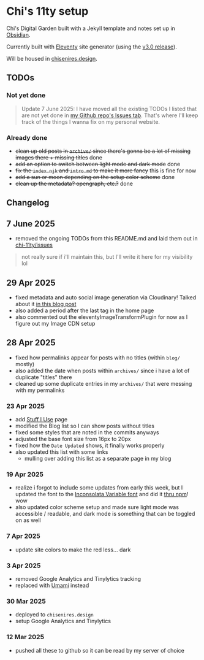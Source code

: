 # Chi's 11ty setup

Chi's Digital Garden built with a Jekyll template and notes set up in [Obsidian](https://obsidian.md).

Currently built with [Eleventy](https://www.11ty.dev/) site generator (using the [v3.0 release](https://github.com/11ty/eleventy/releases/tag/v3.0.0)).

Will be housed in [chisenires.design](https://chisenires.design).

## TODOs

### Not yet done
> Update 7 June 2025: I have moved all the existing TODOs I listed that are not yet done in [my Github repo's Issues tab](https://github.com/chiawase/chi-11ty/issues). That's where I'll keep track of the things I wanna fix on my personal website.

### Already done
- ~~clean up old posts in `archive/` since there's gonna be a lot of missing images there + missing titles~~ done
- ~~add an option to switch between light mode and dark mode~~ done
- ~~fix the `index.njk` and `intro.md` to make it more fancy~~ this is fine for now
- ~~add a sun or moon depending on the setup color scheme~~ done
- ~~clean up the metadata? opengraph, etc.?~~ done

## Changelog
## 7 June 2025
- removed the ongoing TODOs from this README.md and laid them out in [chi-11ty/issues](https://github.com/chiawase/chi-11ty/issues)

> not really sure if i'll maintain this, but I'll write it here for my visibility lol
## 29 Apr 2025
- fixed metadata and auto social image generation via Cloudinary! Talked about it [in this blog post](https://chisenires.design/blog/finally-fixed-the-metadata-generation-and-the-auto-social-images/)
- also added a period after the last tag in the home page
- also commented out the eleventyImageTransformPlugin for now as I figure out my Image CDN setup

## 28 Apr 2025
- fixed how permalinks appear for posts with no titles (within `blog/` mostly)
- also added the date when posts within `archives/` since i have a lot of duplicate "titles"  there
- cleaned up some duplicate entries in my `archives/` that were messing with my permalinks

### 23 Apr 2025
- add [Stuff I Use](https://chisenires.design/stuff-i-use/) page
- modified the Blog list so I can show posts without titles
- fixed some styles that are noted in the commits anyways
- adjusted the base font size from 16px to 20px
- fixed how the `Date Updated` shows, it finally works properly
- also updated this list with some links
  - mulling over adding this list as a separate page in my blog

### 19 Apr 2025
- realize i forgot to include some updates from early this week, but I updated the font to the [Inconsolata Variable font](https://levien.com/type/myfonts/inconsolata.html) and did it [thru npm](https://fontsource.org/fonts/inconsolata)! wow
- also updated color scheme setup and made sure light mode was accessible / readable, and dark mode is something that can be toggled on as well

### 7 Apr 2025
- update site colors to make the red less... dark

### 3 Apr 2025
- removed Google Analytics and Tinylytics tracking
- replaced with [Umami](https://umami.is/) instead

### 30 Mar 2025
- deployed to `chisenires.design`
- setup Google Analytics and Tinylytics

### 12 Mar 2025
- pushed all these to github so it can be read by my server of choice
